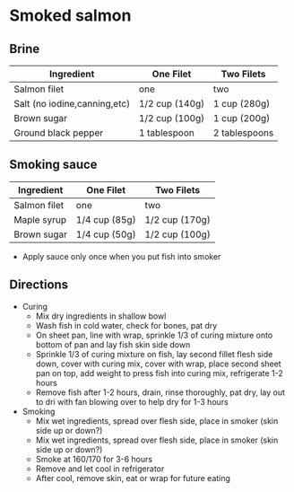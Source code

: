 # Smoked salmon

## Brine

| Ingredient | One Filet      | Two Filets |
| --- | --- | --- | 
| Salmon filet | one | two |
| Salt (no iodine,canning,etc) | 1/2 cup (140g) | 1 cup (280g) |
| Brown sugar | 1/2 cup (100g) | 1 cup (200g) |
| Ground black pepper | 1 tablespoon | 2 tablespoons |

## Smoking sauce

| Ingredient | One Filet      | Two Filets |
| --- | --- | --- | 
| Salmon filet | one | two |
| Maple syrup | 1/4 cup (85g) | 1/2 cup (170g) |
| Brown sugar | 1/4 cup (50g) | 1/2 cup (100g) |

- Apply sauce only once when you put fish into smoker

## Directions

 - Curing
   - Mix dry ingredients in shallow bowl
   - Wash fish in cold water, check for bones, pat dry
   - On sheet pan, line with wrap, sprinkle 1/3 of curing mixture onto bottom of pan and lay fish skin side down
   - Sprinkle 1/3 of curing mixture on fish, lay second fillet flesh side down, cover with curing mix, cover with wrap, place second sheet pan on top, add weight to press fish into curing mix, refrigerate 1-2 hours
   - Remove fish after 1-2 hours, drain, rinse thoroughly, pat dry, lay out to dri with fan blowing over to help dry for 1-3 hours
 - Smoking
   - Mix wet ingredients, spread over flesh side, place in smoker (skin side up or down?)
   - Mix wet ingredients, spread over flesh side, place in smoker (skin side up or down?)
   - Smoke at 160/170 for 3-6 hours
   - Remove and let cool in refrigerator
   - After cool, remove skin, eat or wrap for future eating